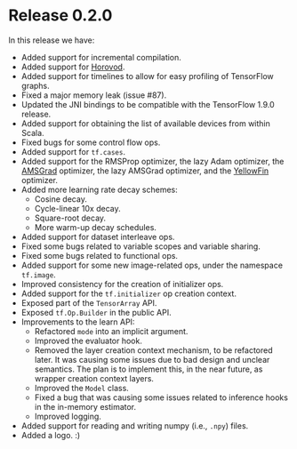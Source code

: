 # Release 0.2.0

In this release we have:

  - Added support for incremental compilation.
  - Added support for [Horovod](https://github.com/uber/horovod).
  - Added support for timelines to allow for easy profiling of
    TensorFlow graphs.
  - Fixed a major memory leak (issue #87).
  - Updated the JNI bindings to be compatible with the TensorFlow
    1.9.0 release.
  - Added support for obtaining the list of available devices from
    within Scala.
  - Fixed bugs for some control flow ops.
  - Added support for `tf.cases`.
  - Added support for the RMSProp optimizer, the lazy Adam optimizer,
    the [AMSGrad](https://openreview.net/pdf?id=ryQu7f-RZ) optimizer,
    the lazy AMSGrad optimizer, and the
    [YellowFin](https://arxiv.org/pdf/1706.03471.pdf) optimizer.
  - Added more learning rate decay schemes:
    - Cosine decay.
    - Cycle-linear 10x decay.
    - Square-root decay.
    - More warm-up decay schedules.
  - Added support for dataset interleave ops.
  - Fixed some bugs related to variable scopes and variable sharing.
  - Fixed some bugs related to functional ops.
  - Added support for some new image-related ops, under the namespace
    `tf.image`.
  - Improved consistency for the creation of initializer ops.
  - Added support for the `tf.initializer` op creation context.
  - Exposed part of the `TensorArray` API.
  - Exposed `tf.Op.Builder` in the public API.
  - Improvements to the learn API:
    - Refactored `mode` into an implicit argument.
    - Improved the evaluator hook.
    - Removed the layer creation context mechanism, to be refactored
      later. It was causing some issues due to bad design and unclear
      semantics. The plan is to implement this, in the near future, as
      wrapper creation context layers.
    - Improved the `Model` class.
    - Fixed a bug that was causing some issues related to inference
      hooks in the in-memory estimator.
    - Improved logging.
  - Added support for reading and writing numpy (i.e., `.npy`) files.
  - Added a logo. :)
